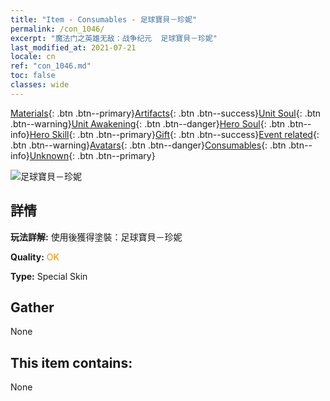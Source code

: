 ```yaml
---
title: "Item - Consumables - 足球寶貝－珍妮"
permalink: /con_1046/
excerpt: "魔法门之英雄无敌：战争纪元  足球寶貝－珍妮"
last_modified_at: 2021-07-21
locale: cn
ref: "con_1046.md"
toc: false
classes: wide
---
```

 [Materials](/ItemsCN/){: .btn .btn--primary}[Artifacts](/ItemsCN/Artifacts/){: .btn .btn--success}[Unit Soul](/ItemsCN/UnitSoul/){: .btn .btn--warning}[Unit Awakening](/ItemsCN/UnitAwakening/){: .btn .btn--danger}[Hero Soul](/ItemsCN/HeroSoul/){: .btn .btn--info}[Hero Skill](/ItemsCN/HeroSkill/){: .btn .btn--primary}[Gift](/ItemsCN/Gift/){: .btn .btn--success}[Event related](/ItemsCN/Events/){: .btn .btn--warning}[Avatars](/ItemsCN/Avatars/){: .btn .btn--danger}[Consumables](/ItemsCN/Consumables/){: .btn .btn--info}[Unknown](/ItemsCN/Unknown/){: .btn .btn--primary}

 ![足球寶貝－珍妮](/images/h/h_Gem3.jpg)

## 詳情
 **玩法詳解:** 使用後獲得塗裝：足球寶貝－珍妮

 **Quality:** <span style="color: #FF8C00">OK</span>

 **Type:** Special Skin

## Gather

  None

## This item contains:

  None

